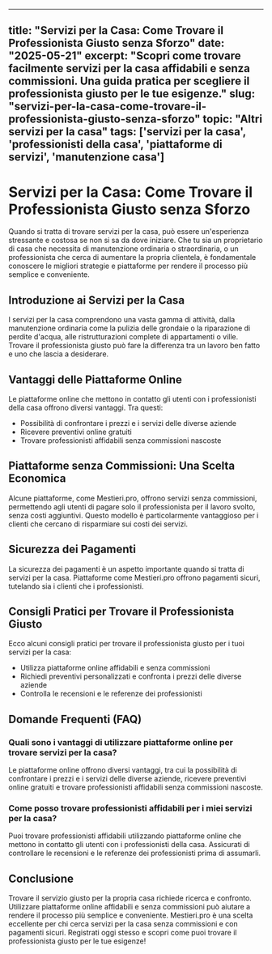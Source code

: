 
---
title: "Servizi per la Casa: Come Trovare il Professionista Giusto senza Sforzo"
date: "2025-05-21"
excerpt: "Scopri come trovare facilmente servizi per la casa affidabili e senza commissioni. Una guida pratica per scegliere il professionista giusto per le tue esigenze."
slug: "servizi-per-la-casa-come-trovare-il-professionista-giusto-senza-sforzo"
topic: "Altri servizi per la casa"
tags: ['servizi per la casa', 'professionisti della casa', 'piattaforme di servizi', 'manutenzione casa']
---

# Servizi per la Casa: Come Trovare il Professionista Giusto senza Sforzo

Quando si tratta di trovare servizi per la casa, può essere un'esperienza stressante e costosa se non si sa da dove iniziare. Che tu sia un proprietario di casa che necessita di manutenzione ordinaria o straordinaria, o un professionista che cerca di aumentare la propria clientela, è fondamentale conoscere le migliori strategie e piattaforme per rendere il processo più semplice e conveniente.

## Introduzione ai Servizi per la Casa

I servizi per la casa comprendono una vasta gamma di attività, dalla manutenzione ordinaria come la pulizia delle grondaie o la riparazione di perdite d'acqua, alle ristrutturazioni complete di appartamenti o ville. Trovare il professionista giusto può fare la differenza tra un lavoro ben fatto e uno che lascia a desiderare.

## Vantaggi delle Piattaforme Online

Le piattaforme online che mettono in contatto gli utenti con i professionisti della casa offrono diversi vantaggi. Tra questi:

*   Possibilità di confrontare i prezzi e i servizi delle diverse aziende
*   Ricevere preventivi online gratuiti
*   Trovare professionisti affidabili senza commissioni nascoste

## Piattaforme senza Commissioni: Una Scelta Economica

Alcune piattaforme, come Mestieri.pro, offrono servizi senza commissioni, permettendo agli utenti di pagare solo il professionista per il lavoro svolto, senza costi aggiuntivi. Questo modello è particolarmente vantaggioso per i clienti che cercano di risparmiare sui costi dei servizi.

## Sicurezza dei Pagamenti

La sicurezza dei pagamenti è un aspetto importante quando si tratta di servizi per la casa. Piattaforme come Mestieri.pro offrono pagamenti sicuri, tutelando sia i clienti che i professionisti.

## Consigli Pratici per Trovare il Professionista Giusto

Ecco alcuni consigli pratici per trovare il professionista giusto per i tuoi servizi per la casa:

*   Utilizza piattaforme online affidabili e senza commissioni
*   Richiedi preventivi personalizzati e confronta i prezzi delle diverse aziende
*   Controlla le recensioni e le referenze dei professionisti

## Domande Frequenti (FAQ)

### Quali sono i vantaggi di utilizzare piattaforme online per trovare servizi per la casa?

Le piattaforme online offrono diversi vantaggi, tra cui la possibilità di confrontare i prezzi e i servizi delle diverse aziende, ricevere preventivi online gratuiti e trovare professionisti affidabili senza commissioni nascoste.

### Come posso trovare professionisti affidabili per i miei servizi per la casa?

Puoi trovare professionisti affidabili utilizzando piattaforme online che mettono in contatto gli utenti con i professionisti della casa. Assicurati di controllare le recensioni e le referenze dei professionisti prima di assumarli.

## Conclusione

Trovare il servizio giusto per la propria casa richiede ricerca e confronto. Utilizzare piattaforme online affidabili e senza commissioni può aiutare a rendere il processo più semplice e conveniente. Mestieri.pro è una scelta eccellente per chi cerca servizi per la casa senza commissioni e con pagamenti sicuri. Registrati oggi stesso e scopri come puoi trovare il professionista giusto per le tue esigenze!
